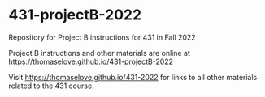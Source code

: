 # 431-projectB-2022

Repository for Project B instructions for 431 in Fall 2022

Project B instructions and other materials are online at https://thomaselove.github.io/431-projectB-2022

Visit https://thomaselove.github.io/431-2022 for links to all other materials related to the 431 course.
